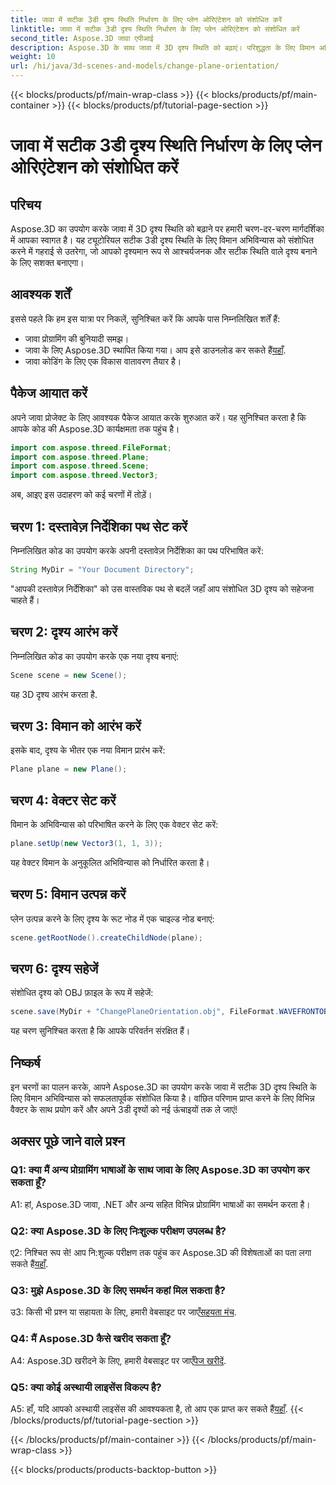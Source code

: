 ```yaml
---
title: जावा में सटीक 3डी दृश्य स्थिति निर्धारण के लिए प्लेन ओरिएंटेशन को संशोधित करें
linktitle: जावा में सटीक 3डी दृश्य स्थिति निर्धारण के लिए प्लेन ओरिएंटेशन को संशोधित करें
second_title: Aspose.3D जावा एपीआई
description: Aspose.3D के साथ जावा में 3D दृश्य स्थिति को बढ़ाएं। परिशुद्धता के लिए विमान अभिविन्यास को संशोधित करें। मनोरम दृश्य अनुभव के लिए अभी डाउनलोड करें।
weight: 10
url: /hi/java/3d-scenes-and-models/change-plane-orientation/
---
```


{{< blocks/products/pf/main-wrap-class >}}
{{< blocks/products/pf/main-container >}}
{{< blocks/products/pf/tutorial-page-section >}}

# जावा में सटीक 3डी दृश्य स्थिति निर्धारण के लिए प्लेन ओरिएंटेशन को संशोधित करें

## परिचय

Aspose.3D का उपयोग करके जावा में 3D दृश्य स्थिति को बढ़ाने पर हमारी चरण-दर-चरण मार्गदर्शिका में आपका स्वागत है। यह ट्यूटोरियल सटीक 3डी दृश्य स्थिति के लिए विमान अभिविन्यास को संशोधित करने में गहराई से उतरेगा, जो आपको दृश्यमान रूप से आश्चर्यजनक और सटीक स्थिति वाले दृश्य बनाने के लिए सशक्त बनाएगा।

## आवश्यक शर्तें

इससे पहले कि हम इस यात्रा पर निकलें, सुनिश्चित करें कि आपके पास निम्नलिखित शर्तें हैं:

- जावा प्रोग्रामिंग की बुनियादी समझ।
- जावा के लिए Aspose.3D स्थापित किया गया। आप इसे डाउनलोड कर सकते हैं[यहाँ](https://releases.aspose.com/3d/java/).
- जावा कोडिंग के लिए एक विकास वातावरण तैयार है।

## पैकेज आयात करें

अपने जावा प्रोजेक्ट के लिए आवश्यक पैकेज आयात करके शुरुआत करें। यह सुनिश्चित करता है कि आपके कोड की Aspose.3D कार्यक्षमता तक पहुंच है। 

```java
import com.aspose.threed.FileFormat;
import com.aspose.threed.Plane;
import com.aspose.threed.Scene;
import com.aspose.threed.Vector3;
```

अब, आइए इस उदाहरण को कई चरणों में तोड़ें।

## चरण 1: दस्तावेज़ निर्देशिका पथ सेट करें

निम्नलिखित कोड का उपयोग करके अपनी दस्तावेज़ निर्देशिका का पथ परिभाषित करें:

```java
String MyDir = "Your Document Directory";
```

"आपकी दस्तावेज़ निर्देशिका" को उस वास्तविक पथ से बदलें जहाँ आप संशोधित 3D दृश्य को सहेजना चाहते हैं।

## चरण 2: दृश्य आरंभ करें

निम्नलिखित कोड का उपयोग करके एक नया दृश्य बनाएं:

```java
Scene scene = new Scene();
```

यह 3D दृश्य आरंभ करता है.

## चरण 3: विमान को आरंभ करें

इसके बाद, दृश्य के भीतर एक नया विमान प्रारंभ करें:

```java
Plane plane = new Plane();
```

## चरण 4: वेक्टर सेट करें

विमान के अभिविन्यास को परिभाषित करने के लिए एक वेक्टर सेट करें:

```java
plane.setUp(new Vector3(1, 1, 3));
```

यह वेक्टर विमान के अनुकूलित अभिविन्यास को निर्धारित करता है।

## चरण 5: विमान उत्पन्न करें

प्लेन उत्पन्न करने के लिए दृश्य के रूट नोड में एक चाइल्ड नोड बनाएं:

```java
scene.getRootNode().createChildNode(plane);
```

## चरण 6: दृश्य सहेजें

संशोधित दृश्य को OBJ फ़ाइल के रूप में सहेजें:

```java
scene.save(MyDir + "ChangePlaneOrientation.obj", FileFormat.WAVEFRONTOBJ);
```

यह चरण सुनिश्चित करता है कि आपके परिवर्तन संरक्षित हैं।

## निष्कर्ष

इन चरणों का पालन करके, आपने Aspose.3D का उपयोग करके जावा में सटीक 3D दृश्य स्थिति के लिए विमान अभिविन्यास को सफलतापूर्वक संशोधित किया है। वांछित परिणाम प्राप्त करने के लिए विभिन्न वैक्टर के साथ प्रयोग करें और अपने 3डी दृश्यों को नई ऊंचाइयों तक ले जाएं!


## अक्सर पूछे जाने वाले प्रश्न

### Q1: क्या मैं अन्य प्रोग्रामिंग भाषाओं के साथ जावा के लिए Aspose.3D का उपयोग कर सकता हूँ?

A1: हां, Aspose.3D जावा, .NET और अन्य सहित विभिन्न प्रोग्रामिंग भाषाओं का समर्थन करता है।

### Q2: क्या Aspose.3D के लिए निःशुल्क परीक्षण उपलब्ध है?

 ए2: निश्चित रूप से! आप नि:शुल्क परीक्षण तक पहुंच कर Aspose.3D की विशेषताओं का पता लगा सकते हैं[यहाँ](https://releases.aspose.com/).

### Q3: मुझे Aspose.3D के लिए समर्थन कहां मिल सकता है?

 उ3: किसी भी प्रश्न या सहायता के लिए, हमारी वेबसाइट पर जाएँ[सहयता मंच](https://forum.aspose.com/c/3d/18).

### Q4: मैं Aspose.3D कैसे खरीद सकता हूँ?

 A4: Aspose.3D खरीदने के लिए, हमारी वेबसाइट पर जाएँ[पेज खरीदें](https://purchase.aspose.com/buy).

### Q5: क्या कोई अस्थायी लाइसेंस विकल्प है?

 A5: हाँ, यदि आपको अस्थायी लाइसेंस की आवश्यकता है, तो आप एक प्राप्त कर सकते हैं[यहाँ](https://purchase.aspose.com/temporary-license/).
{{< /blocks/products/pf/tutorial-page-section >}}

{{< /blocks/products/pf/main-container >}}
{{< /blocks/products/pf/main-wrap-class >}}

{{< blocks/products/products-backtop-button >}}

